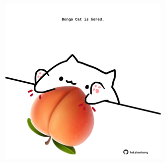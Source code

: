 <!-- built at 03/10/2021, 15:02:10 UTC -->
<p align="center">
  <img width="500" height="500" src="./ReadmeImage.svg">
</p>
